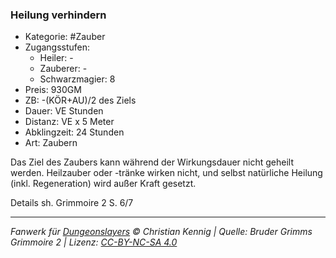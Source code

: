 ### Heilung verhindern

- Kategorie: #Zauber
- Zugangsstufen:
  - Heiler: -
  - Zauberer: -
  - Schwarzmagier: 8
- Preis: 930GM
- ZB: -(KÖR+AU)/2 des Ziels
- Dauer: VE Stunden
- Distanz: VE x 5 Meter
- Abklingzeit: 24 Stunden
- Art: Zaubern



Das Ziel des Zaubers kann während der Wirkungsdauer nicht geheilt werden. Heilzauber oder -tränke wirken nicht, und selbst natürliche Heilung (inkl. Regeneration) wird außer Kraft gesetzt. 



Details sh. Grimmoire 2 S. 6/7

---

_Fanwerk für [Dungeonslayers](https://www.dungeonslayers.net/) © Christian Kennig | Quelle: Bruder Grimms Grimmoire 2 | Lizenz: [CC-BY-NC-SA 4.0](https://creativecommons.org/licenses/by-nc-sa/4.0/deed.de)_
